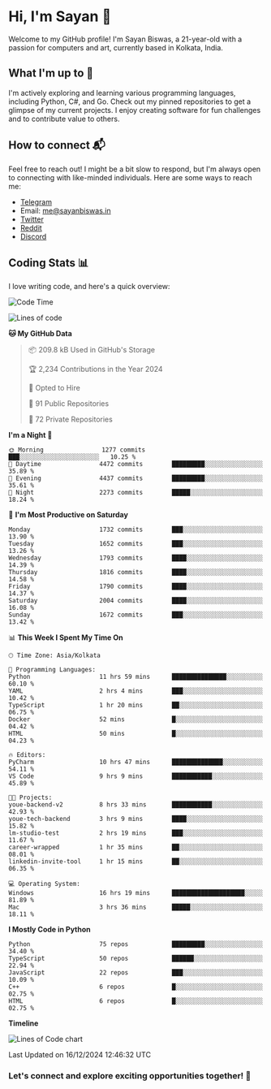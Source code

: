 # Hi, I'm Sayan 👋

Welcome to my GitHub profile! I'm Sayan Biswas, a 21-year-old with a passion for computers and art, currently based in Kolkata, India.

## What I'm up to 🚀

I'm actively exploring and learning various programming languages, including Python, C#, and Go. Check out my pinned repositories to get a glimpse of my current projects. I enjoy creating software for fun challenges and to contribute value to others.

## How to connect 📬

Feel free to reach out! I might be a bit slow to respond, but I'm always open to connecting with like-minded individuals. Here are some ways to reach me:

- [Telegram](https://t.me/dank_as_fuck)
- Email: [me@sayanbiswas.in](mailto:me@sayanbiswas.in)
- [Twitter](https://twitter.com/TheDankDel)
- [Reddit](https://www.reddit.com/user/dank_as_fuck_/)
- [Discord](https://discordapp.com/users/506536929152466945)

## Coding Stats 📊

I love writing code, and here's a quick overview:

<!--START_SECTION:waka-->
![Code Time](http://img.shields.io/badge/Code%20Time-1%2C995%20hrs%2041%20mins-blue)

![Lines of code](https://img.shields.io/badge/From%20Hello%20World%20I%27ve%20Written-6.3%20million%20lines%20of%20code-blue)

**🐱 My GitHub Data** 

> 📦 209.8 kB Used in GitHub's Storage 
 > 
> 🏆 2,234 Contributions in the Year 2024
 > 
> 💼 Opted to Hire
 > 
> 📜 91 Public Repositories 
 > 
> 🔑 72 Private Repositories 
 > 
**I'm a Night 🦉** 

```text
🌞 Morning                1277 commits        ███░░░░░░░░░░░░░░░░░░░░░░   10.25 % 
🌆 Daytime                4472 commits        █████████░░░░░░░░░░░░░░░░   35.89 % 
🌃 Evening                4437 commits        █████████░░░░░░░░░░░░░░░░   35.61 % 
🌙 Night                  2273 commits        █████░░░░░░░░░░░░░░░░░░░░   18.24 % 
```
📅 **I'm Most Productive on Saturday** 

```text
Monday                   1732 commits        ███░░░░░░░░░░░░░░░░░░░░░░   13.90 % 
Tuesday                  1652 commits        ███░░░░░░░░░░░░░░░░░░░░░░   13.26 % 
Wednesday                1793 commits        ████░░░░░░░░░░░░░░░░░░░░░   14.39 % 
Thursday                 1816 commits        ████░░░░░░░░░░░░░░░░░░░░░   14.58 % 
Friday                   1790 commits        ████░░░░░░░░░░░░░░░░░░░░░   14.37 % 
Saturday                 2004 commits        ████░░░░░░░░░░░░░░░░░░░░░   16.08 % 
Sunday                   1672 commits        ███░░░░░░░░░░░░░░░░░░░░░░   13.42 % 
```


📊 **This Week I Spent My Time On** 

```text
🕑︎ Time Zone: Asia/Kolkata

💬 Programming Languages: 
Python                   11 hrs 59 mins      ███████████████░░░░░░░░░░   60.10 % 
YAML                     2 hrs 4 mins        ███░░░░░░░░░░░░░░░░░░░░░░   10.42 % 
TypeScript               1 hr 20 mins        ██░░░░░░░░░░░░░░░░░░░░░░░   06.75 % 
Docker                   52 mins             █░░░░░░░░░░░░░░░░░░░░░░░░   04.42 % 
HTML                     50 mins             █░░░░░░░░░░░░░░░░░░░░░░░░   04.23 % 

🔥 Editors: 
PyCharm                  10 hrs 47 mins      ██████████████░░░░░░░░░░░   54.11 % 
VS Code                  9 hrs 9 mins        ███████████░░░░░░░░░░░░░░   45.89 % 

🐱‍💻 Projects: 
youe-backend-v2          8 hrs 33 mins       ███████████░░░░░░░░░░░░░░   42.93 % 
youe-tech-backend        3 hrs 9 mins        ████░░░░░░░░░░░░░░░░░░░░░   15.82 % 
lm-studio-test           2 hrs 19 mins       ███░░░░░░░░░░░░░░░░░░░░░░   11.67 % 
career-wrapped           1 hr 35 mins        ██░░░░░░░░░░░░░░░░░░░░░░░   08.01 % 
linkedin-invite-tool     1 hr 15 mins        ██░░░░░░░░░░░░░░░░░░░░░░░   06.35 % 

💻 Operating System: 
Windows                  16 hrs 19 mins      ████████████████████░░░░░   81.89 % 
Mac                      3 hrs 36 mins       █████░░░░░░░░░░░░░░░░░░░░   18.11 % 
```

**I Mostly Code in Python** 

```text
Python                   75 repos            █████████░░░░░░░░░░░░░░░░   34.40 % 
TypeScript               50 repos            ██████░░░░░░░░░░░░░░░░░░░   22.94 % 
JavaScript               22 repos            ███░░░░░░░░░░░░░░░░░░░░░░   10.09 % 
C++                      6 repos             █░░░░░░░░░░░░░░░░░░░░░░░░   02.75 % 
HTML                     6 repos             █░░░░░░░░░░░░░░░░░░░░░░░░   02.75 % 
```



**Timeline**

![Lines of Code chart](https://raw.githubusercontent.com/Dank-del/Dank-del/main/assets/bar_graph.png)


 Last Updated on 16/12/2024 12:46:32 UTC
<!--END_SECTION:waka-->

### Let's connect and explore exciting opportunities together! 🚀
